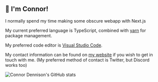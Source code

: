 ## 👋 I'm Connor!

I normally spend my time making some obscure webapp with Next.js

My current preferred language is TypeScript, combined with [yarn](https://yarnpkg.com/) for package management.

My preferred code editor is [Visual Studio Code](https://code.visualstudio.com/).

My contact information can be found on [my website](https://cnnd.co.uk) if you wish to get in touch with me. (My preferred method of contact is Twitter, but Discord works too)

![Connor Dennison's GitHub stats](https://github-readme-stats.vercel.app/api?username=connordennison&show_icons=true&theme=synthwave)
